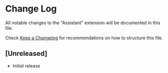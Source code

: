 # Change Log

All notable changes to the "Assistant" extension will be documented in this file.

Check [Keep a Changelog](http://keepachangelog.com/) for recommendations on how to structure this file.

## [Unreleased]

- Initial release